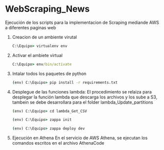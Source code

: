 # WebScraping_News

Ejecución de los scripts para la implementacion de Scraping mediande AWS a diferentes paginas web 

1. Creacion de un ambiente virutal

    ```cmd
    C:\Equipo> virtualenv env
    ```

2. Activar el ambiete virtual

    ```cmd
    C:\Equipo> env/bin/activate
    ```

3. Intalar todos los paquetes de python

    ```cmd
    (env) C:\Equipo> pip install -r requirements.txt
    ```
    
4. Desplegue de las funciones lambda: El procedimiento se relaiza para desplegar la función lambda que descarga los archivos y los sube a S3, tambein se debe desarrollara para el folder lambda_Update_partitions


    ```cmd
    (env) C:\Equipo> cd lambda_Get_CSV
    ```


    ```cmd
    (env) C:\Equipo> zappa init
    ```
    

    ```cmd
    (env) C:\Equipo> zappa deploy dev
    ```   
    

      
5. Ejecución en Athena
En el servicio de AWS Athena, se ejecutan los comandos escritos en el archivo AthenaCode


